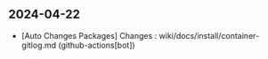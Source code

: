 
## 2024-04-22
 * [Auto Changes Packages] Changes : wiki/docs/install/container-gitlog.md (github-actions[bot])
